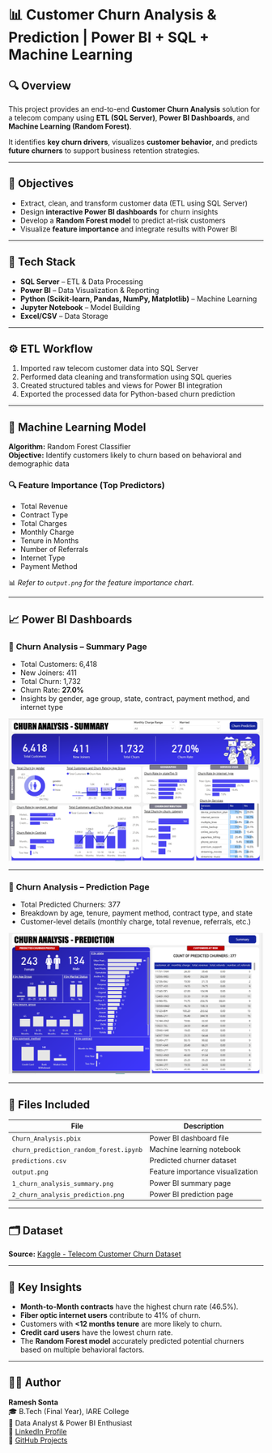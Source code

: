 # 📊 Customer Churn Analysis & Prediction | Power BI + SQL + Machine Learning

## 🔍 Overview
This project provides an end-to-end **Customer Churn Analysis** solution for a telecom company using **ETL (SQL Server)**, **Power BI Dashboards**, and **Machine Learning (Random Forest)**.

It identifies **key churn drivers**, visualizes **customer behavior**, and predicts **future churners** to support business retention strategies.

---

## 🎯 Objectives
- Extract, clean, and transform customer data (ETL using SQL Server)
- Design **interactive Power BI dashboards** for churn insights
- Develop a **Random Forest model** to predict at-risk customers
- Visualize **feature importance** and integrate results with Power BI

---

## 🧩 Tech Stack
- **SQL Server** – ETL & Data Processing  
- **Power BI** – Data Visualization & Reporting  
- **Python (Scikit-learn, Pandas, NumPy, Matplotlib)** – Machine Learning  
- **Jupyter Notebook** – Model Building  
- **Excel/CSV** – Data Storage  

---

## ⚙️ ETL Workflow
1. Imported raw telecom customer data into SQL Server  
2. Performed data cleaning and transformation using SQL queries  
3. Created structured tables and views for Power BI integration  
4. Exported the processed data for Python-based churn prediction  

---

## 🧠 Machine Learning Model
**Algorithm:** Random Forest Classifier  
**Objective:** Identify customers likely to churn based on behavioral and demographic data  

### 🔍 Feature Importance (Top Predictors)
- Total Revenue  
- Contract Type  
- Total Charges  
- Monthly Charge  
- Tenure in Months  
- Number of Referrals  
- Internet Type  
- Payment Method  

📊 *Refer to `output.png` for the feature importance chart.*

---

## 📈 Power BI Dashboards

### 🧾 **Churn Analysis – Summary Page**
- Total Customers: 6,418
- New Joiners: 411  
- Total Churn: 1,732  
- Churn Rate: **27.0%**  
- Insights by gender, age group, state, contract, payment method, and internet type  

![Summary Dashboard](PowerBI_Dashboard/1_churn_analysis_summary.png)

---

### 🤖 **Churn Analysis – Prediction Page**
- Total Predicted Churners: 377  
- Breakdown by age, tenure, payment method, contract type, and state  
- Customer-level details (monthly charge, total revenue, referrals, etc.)  

![Prediction Dashboard](PowerBI_Dashboard/2_churn_analysis_prediction.png)

---

## 📂 Files Included
| File | Description |
|------|--------------|
| `Churn_Analysis.pbix` | Power BI dashboard file |
| `churn_prediction_random_forest.ipynb` | Machine learning notebook |
| `predictions.csv` | Predicted churner dataset |
| `output.png` | Feature importance visualization |
| `1_churn_analysis_summary.png` | Power BI summary page |
| `2_churn_analysis_prediction.png` | Power BI prediction page |

---

## 🗂️ Dataset
**Source:** [Kaggle - Telecom Customer Churn Dataset](Data/Customer_Data.csv)

---

## 🧾 Key Insights
- **Month-to-Month contracts** have the highest churn rate (46.5%).  
- **Fiber optic internet users** contribute to 41% of churn.  
- Customers with **<12 months tenure** are more likely to churn.  
- **Credit card users** have the lowest churn rate.  
- The **Random Forest model** accurately predicted potential churners based on multiple behavioral factors.

---

## 👨‍💻 Author
**Ramesh Sonta**  
🎓 B.Tech (Final Year), IARE College  
💼 Data Analyst & Power BI Enthusiast  
🔗 [LinkedIn Profile](https://www.linkedin.com/in/sonta-ramesh/)  
📂 [GitHub Projects](https://github.com/SontaRamesh)
